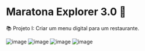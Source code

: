 # Maratona Explorer 3.0 🌟 

📚 Projeto I: Criar um menu digital para um restaurante.

![image](https://user-images.githubusercontent.com/93353985/183502543-98bea718-c67c-494c-ab07-eb86680bf61d.png)
![image](https://user-images.githubusercontent.com/93353985/183502588-3fe63663-de2e-4dc2-89f5-10d89a0c355a.png)
![image](https://user-images.githubusercontent.com/93353985/183502631-3ed9bcac-3e95-44ad-b4ca-b9fdb1490078.png)
![image](https://user-images.githubusercontent.com/93353985/183502905-cacfbdbc-1444-4073-a28e-400e0aff2e9c.png)
